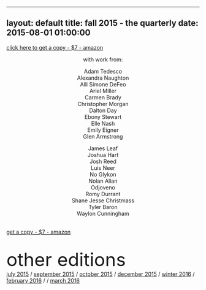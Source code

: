  ---
 layout: default
 title: fall 2015 - the quarterly
 date: 2015-08-01 01:00:00
 ---
<a href="http://amzn.com/1516945794">click here to get a copy - $7 - amazon</a>

<p align="center">with work from:</p>
    <div align="center">
        <p>Adam Tedesco</br>
        Alexandra Naughton</br>
        Alli Simone DeFeo</br>
        Ariel Miller</br>
        Carmen Brady</br>
        Christopher Morgan</br>
        Dalton Day</br>
        Ebony Stewart</br>
        Elle Nash</br>
        Emily Eigner</br>
        Glen Armstrong</p>
        James Leaf</br>
        Joshua Hart</br>
        Josh Reed</br>
        Luis Neer</br>
        No Glykon</br>
        Nolan Allan</br>
        Odjoveno</br>
        Romy Durrant</br>
        Shane Jesse Christmass</br>
        Tyler Baron</br>
        Waylon Cunningham</p>
    </div>
    </br>
    <a href="http://amzn.com/1516945794">get a copy - $7 - amazon</a>
    </br></br></br>
    <font size="15"><a class = "ts">other editions</a></font></br>
    <a href="../july2015/">july 2015</a> / <a href="../september2015/">september 2015</a> / <a href="../october2015/">october 2015</a> / <a href="../december2015/">december 2015</a> / <a href="../winter2016/">winter 2016</a> / <a href="../february2016/">february 2016</a> / / <a href="../march2016">march 2016</a>
